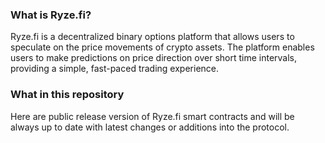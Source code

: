 ### What is Ryze.fi?

Ryze.fi is a decentralized binary options platform that allows users to speculate on the price movements of crypto assets. The platform enables users to make predictions on price direction over short time intervals, providing a simple, fast-paced trading experience.

### What in this repository

Here are public release version of Ryze.fi smart contracts and will be always up to date with latest changes or additions into the protocol.
